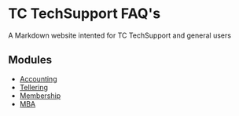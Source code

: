 # TC TechSupport FAQ's
A Markdown website intented for TC TechSupport and general users


## Modules
- [Accounting](modules.md)
- [Tellering](modules.md)
- [Membership](modules.md)
- [MBA](modules.md)

